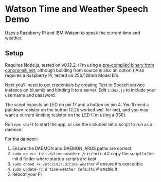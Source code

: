 Watson Time and Weather Speech Demo
===================================

Uses a Raspberry Pi and IBM Watson to speak the current time and weather.

Setup
-----

Requires Node.js, tested on v0.12.2. (I'm using a [pre-compiled binary from conoroneill.net](http://conoroneill.net/node-v0122-for-arm-v6v7-including-raspberry-pi-raspberry-pi-2-and-odroid-c1), although building from source is also an option.) Also requires a Raspberry Pi, tested on 256/128mb Model B's. 

Next you'll need to get credentials by creating Text to Speech service instance on bluemix and binding it to a server. Edit `index.js` to include your username and password.

The script expects an LED on pin 17 and a button on pin 4. You'll need a pulldown resistor on the button (2.2k worked well for me), and you may want a current-limiting resistor on the LED (I'm using a 330).

Run `npm start` to start the app, or use the included init.d script to run as a daemon. 

For the dameon:

1. Ensure the DAEMON and DAEMON_ARGS paths are correct
2. `sudo cp etc-init.d/time-weather /etc/init.d` # copy the script to the init.d folder where startup scripts are kept
3. `sudo chmod +x /etc/init.d/time-weather` # ensure it's executible
4. `sudo update-rc.d time-weather defaults` # enable it
5. Reboot your Pi

